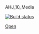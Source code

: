 AHJ_10_Media

[![Build status](https://ci.appveyor.com/api/projects/status/5dmbtjl2b0t1agfw?svg=true)](https://ci.appveyor.com/project/Markedone60/ahj-homework-animation-9)

[Open](https://markedone60.github.io/ahj_homework_media_10/)
